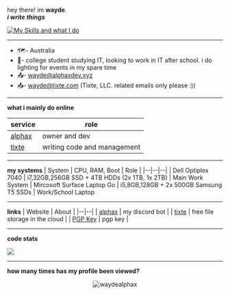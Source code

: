 hey there! im **wayde**.  
***i write things***

[![My Skills and what I do](https://skillicons.dev/icons?i=cs,bash,cloudflare,docker,dotnet,firebase,git,html,linux,mysql,nginx,py,vscode)](https://skillicons.dev)

-------

- 🗺️- Australia
- 🏢- college student studying IT, looking to work in IT after school. i do lighting for events in my spare time
- 📤- wayde@alphaxdev.xyz
- 📤- wayde@tixte.com (Tixte, LLC. related emails only please :))

------------
**what i mainly do online**

| service |  role 
|--|--|
| [alphax](https://bot.alphaxdev.xyz) | owner and dev  |
| [tixte](tixte.com) | writing code and management  |

------------

**my systems**
| System | CPU, RAM, Boot | Role |
|--|--|--|
| Dell Optiplex 7040 | i7,32GB,256GB SSD + 4TB HDDs (2x 1TB, 1x 2TB) | Main Work System
| Mircosoft Surface Laptop Go | i5,8GB,128GB + 2x 500GB Samsung T5 SSDs | Work/School Laptop

------------

**links**
| Website | About |
|--|--|
| [alphax](https://bot.alphaxdev.xyz) | my discord bot |
| [tixte](https://tixte.com) | free file storage in the cloud |
| [PGP Key](https://raw.githubusercontent.com/waydealphax/waydealphax/main/wayde.asc) | pgp key |

------------
**code stats**

<a align="center" href="https://github.com/anuraghazra/github-readme-stats">
  <img align="center" src="https://github-readme-stats.vercel.app/api?username=waydealphax&count_private=true&theme=synthwave&show_icons=false" /> 
</a>

------------

**how many times has my profile been viewed?**

 <p align="center"> <img src="https://komarev.com/ghpvc/?username=waydealphax&label=Profile%20views&color=00ffff&style=flat" alt="waydealphax" /> </p>
 
